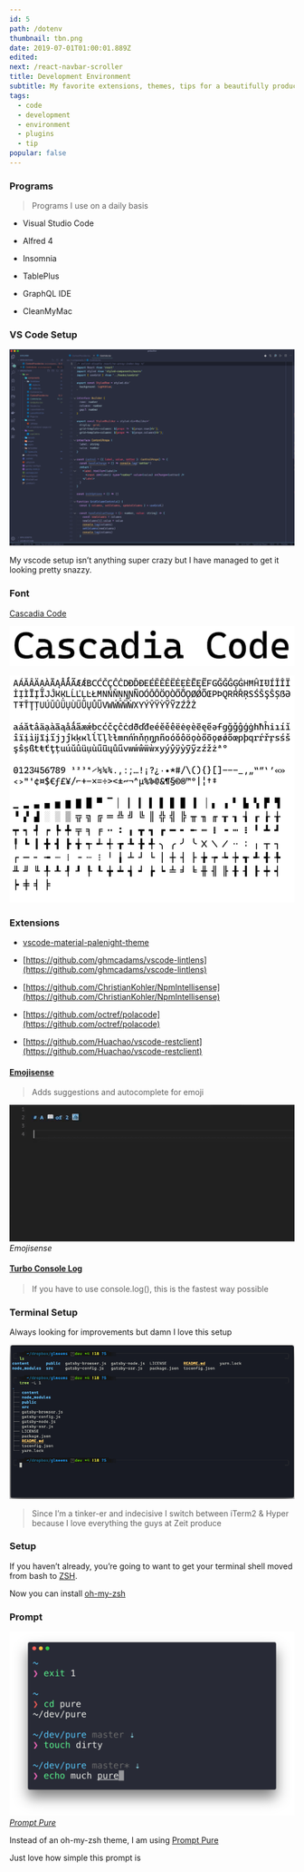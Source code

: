 ```yaml
---
id: 5
path: /dotenv
thumbnail: tbn.png
date: 2019-07-01T01:00:01.889Z
edited:
next: /react-navbar-scroller
title: Development Environment
subtitle: My favorite extensions, themes, tips for a beautifully productive development environment.
tags:
  - code
  - development
  - environment
  - plugins
  - tip
popular: false
---
```


### Programs

> Programs I use on a daily basis

- Visual Studio Code

- Alfred 4

- Insomnia

- TablePlus

- GraphQL IDE

- CleanMyMac

### VS Code Setup

![](vscode.png)

My vscode setup isn’t anything super crazy but I have managed to get it looking pretty snazzy.

### Font

[Cascadia Code](https://github.com/tonsky/FiraCode)

![Cascadia Code](cascadia-code.png)

![Cascadia Code Characters](cascadia-code-characters.png)

### Extensions

- [vscode-material-palenight-theme](https://github.com/whizkydee/vscode-material-palenight-theme)

- [https://github.com/ghmcadams/vscode-lintlens](https://github.com/ghmcadams/vscode-lintlens)

- [https://github.com/ChristianKohler/NpmIntellisense](https://github.com/ChristianKohler/NpmIntellisense)

- [https://github.com/octref/polacode](https://github.com/octref/polacode)

- [https://github.com/Huachao/vscode-restclient](https://github.com/Huachao/vscode-restclient)

#### [Emojisense](https://github.com/mattbierner/vscode-emojisense)

> Adds suggestions and autocomplete for emoji

![Emojisense](emojisense.gif)_Emojisense_

#### [Turbo Console Log](https://github.com/Chakroun-Anas/turbo-console-log)

> If you have to use console.log(), this is the fastest way possible

### Terminal Setup

Always looking for improvements but damn I love this setup

![terminal](terminal.png)

> Since I’m a tinker-er and indecisive I switch between iTerm2 & Hyper because I love everything the guys at Zeit produce

### Setup

If you haven’t already, you’re going to want to get your terminal shell moved from bash to [ZSH](https://github.com/robbyrussell/oh-my-zsh/wiki/Installing-ZSH).

Now you can install [oh-my-zsh](https://ohmyz.sh/)

### Prompt

![Prompt Pure](prompt.png)_[Prompt Pure](https://github.com/sindresorhus/pure)_

Instead of an oh-my-zsh theme, I am using [Prompt Pure](https://github.com/sindresorhus/pure)

Just love how simple this prompt is
